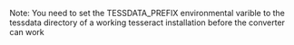 Note: You need to set the TESSDATA_PREFIX environmental varible to the tessdata directory of a working tesseract installation before the converter can work
